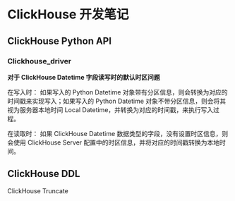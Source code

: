 # ClickHouse 开发笔记


## ClickHouse Python API


### Clickhouse_driver

**对于 ClickHouse Datetime 字段读写时的默认时区问题**

在写入时：
如果写入的 Python Datetime 对象带有分区信息，则会转换为对应的时间戳来实现写入；如果写入的 Python Datetime 对象不带分区信息，则会将其视为服务器本地时间 Local Datetime，并转换为对应的时间戳，来执行写入过程。

在读取时：
如果 ClickHouse Datetime 数据类型的字段，没有设置时区信息，则会使用 ClickHouse Server 配置中的时区信息，并将对应的时间戳转换为本地时间。



## ClickHouse DDL


ClickHouse Truncate